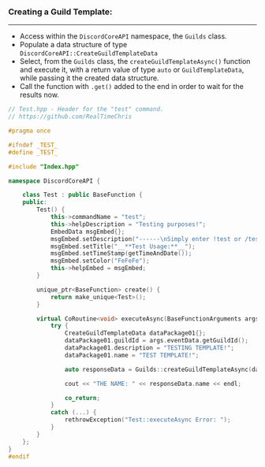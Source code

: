 ### **Creating a Guild Template:**
---
- Access within the `DiscordCoreAPI` namespace, the `Guilds` class.
- Populate a data structure of type `DiscordCoreAPI::CreateGuildTemplateData`
- Select, from the `Guilds` class, the `createGuildTemplateAsync()` function and execute it, with a return value of type `auto` or `GuildTemplateData`, while passing it the created data structure.
- Call the function with `.get()` added to the end in order to wait for the results now.

```cpp
// Test.hpp - Header for the "test" command.
// https://github.com/RealTimeChris

#pragma once

#ifndef _TEST_
#define _TEST_

#include "Index.hpp"

namespace DiscordCoreAPI {

	class Test : public BaseFunction {
	public:
		Test() {
			this->commandName = "test";
			this->helpDescription = "Testing purposes!";
			EmbedData msgEmbed{};
			msgEmbed.setDescription("------\nSimply enter !test or /test!\n------");
			msgEmbed.setTitle("__**Test Usage:**__");
			msgEmbed.setTimeStamp(getTimeAndDate());
			msgEmbed.setColor("FeFeFe");
			this->helpEmbed = msgEmbed;
		}

		unique_ptr<BaseFunction> create() {
			return make_unique<Test>();
		}

		virtual CoRoutine<void> executeAsync(BaseFunctionArguments args) {
			try {
				CreateGuildTemplateData dataPackage01{};
				dataPackage01.guildId = args.eventData.getGuildId();
				dataPackage01.description = "TESTING TEMPLATE!";
				dataPackage01.name = "TEST TEMPLATE!";

				auto responseData = Guilds::createGuildTemplateAsync(dataPackage01).get();

				cout << "THE NAME: " << responseData.name << endl;

				co_return;
			}
			catch (...) {
				rethrowException("Test::executeAsync Error: ");
			}
		}
	};
}
#endif
```
